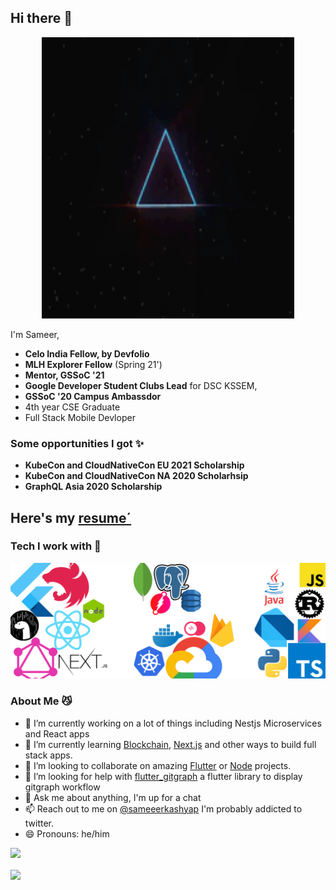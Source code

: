 ## Hi there 👋

<p align="center">
<img src="/assets/header.gif" width="80%" height="450"/>
</p>

I'm Sameer,

- **Celo India Fellow, by Devfolio**
- **MLH Explorer Fellow** (Spring 21')
- **Mentor, GSSoC '21**
- **Google Developer Student Clubs Lead** for DSC KSSEM,
- **GSSoC '20 Campus Ambassdor**
- 4th year CSE Graduate
- Full Stack Mobile Devloper

### Some opportunities I got ✨

- **KubeCon and CloudNativeCon EU 2021 Scholarship**
- **KubeCon and CloudNativeCon NA 2020 Scholarhsip**
- **GraphQL Asia 2020 Scholarship**

## Here's my [resume´](https://drive.google.com/file/d/1Hlag6VwWQ-kr8-qOBDo43OQfDsNPticN/view?usp=sharing)

### Tech I work with 🔨

<!-- <p> -->
<!-- <img src="https://raw.githubusercontent.com/Sameerkash/Sameerkash/master/assets/techstack.png" alt="flutter"/></p> -->

![techstack](/assets/techstack.png)

### About Me 😼

- 🔭 I’m currently working on a lot of things including Nestjs Microservices and React apps
- 🌱 I’m currently learning [Blockchain](https://celo.org/), [Next.js](https://Nextjs.org/) and other ways to build full stack apps.
- 👯 I’m looking to collaborate on amazing [Flutter](https://flutter.dev/) or [Node](https://nodejs.org/en/) projects.
- 🤔 I’m looking for help with [flutter_gitgraph](https://github.com/Sameerkash/flutter_gitgraph) a flutter library to display gitgraph workflow
- 💬 Ask me about anything, I'm up for a chat
- 📫 Reach out to me on [@sameeerkashyap](https://twitter.com/Sameeerkashyap) I'm probably addicted to twitter.
- 😄 Pronouns: he/him

![](https://komarev.com/ghpvc/?username=Sameerkash&style=plastic&label=Stalkers+👀) <br>

<a href="https://github.com/anuraghazra/github-readme-stats"> 
  <img align="center" src="https://github-readme-stats.vercel.app/api?username=Sameerkash&show_icons=true&theme=dracula&line_height=27 alt="Sameer github stats"/>
</a>
